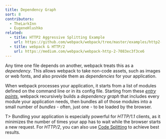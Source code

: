 ```yaml
---
title: Dependency Graph
sort: 8
contributors:
  - TheLarkInn
  - EugeneHlushko
related:
  - title: HTTP2 Aggressive Splitting Example
    url: https://github.com/webpack/webpack/tree/master/examples/http2-aggressive-splitting
  - title: webpack & HTTP/2
    url: https://medium.com/webpack/webpack-http-2-7083ec3f3ce6
---
```


Any time one file depends on another, webpack treats this as a _dependency_. This allows webpack to take non-code assets, such as images or web fonts, and also provide them as _dependencies_ for your application.

When webpack processes your application, it starts from a list of modules defined on the command line or in its config file.
Starting from these [_entry points_](/concepts/entry-points/), webpack recursively builds a _dependency graph_ that includes every module your application needs, then bundles all of those modules into a small number of _bundles_ - often, just one - to be loaded by the browser.

T> Bundling your application is especially powerful for _HTTP/1.1_ clients, as it minimizes the number of times your app has to wait while the browser starts a new request. For _HTTP/2_, you can also use [Code Splitting](/guides/code-splitting/) to achieve best results.
